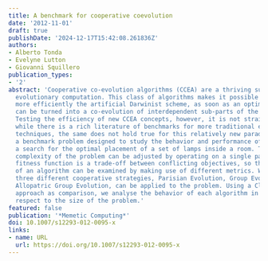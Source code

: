 ```yaml
---
title: A benchmark for cooperative coevolution
date: '2012-11-01'
draft: true
publishDate: '2024-12-17T15:42:08.261836Z'
authors:
- Alberto Tonda
- Evelyne Lutton
- Giovanni Squillero
publication_types:
- '2'
abstract: 'Cooperative co-evolution algorithms (CCEA) are a thriving sub-field of
  evolutionary computation. This class of algorithms makes it possible to exploit
  more efficiently the artificial Darwinist scheme, as soon as an optimisation problem
  can be turned into a co-evolution of interdependent sub-parts of the searched solution.
  Testing the efficiency of new CCEA concepts, however, it is not straightforward:
  while there is a rich literature of benchmarks for more traditional evolutionary
  techniques, the same does not hold true for this relatively new paradigm. We present
  a benchmark problem designed to study the behavior and performance of CCEAs, modeling
  a search for the optimal placement of a set of lamps inside a room. The relative
  complexity of the problem can be adjusted by operating on a single parameter. The
  fitness function is a trade-off between conflicting objectives, so the performance
  of an algorithm can be examined by making use of different metrics. We show how
  three different cooperative strategies, Parisian Evolution, Group Evolution and
  Allopatric Group Evolution, can be applied to the problem. Using a Classical Evolution
  approach as comparison, we analyse the behavior of each algorithm in detail, with
  respect to the size of the problem.'
featured: false
publication: '*Memetic Computing*'
doi: 10.1007/s12293-012-0095-x
links:
- name: URL
  url: https://doi.org/10.1007/s12293-012-0095-x
---
```


